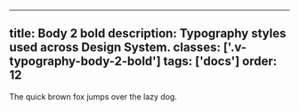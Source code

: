 <!--
 *              © 2025 Visa
 *
 * Licensed under the Apache License, Version 2.0 (the "License");
 * you may not use this file except in compliance with the License.
 * You may obtain a copy of the License at
 *
 *         http://www.apache.org/licenses/LICENSE-2.0
 *
 * Unless required by applicable law or agreed to in writing, software
 * distributed under the License is distributed on an "AS IS" BASIS,
 * WITHOUT WARRANTIES OR CONDITIONS OF ANY KIND, either express or implied.
 * See the License for the specific language governing permissions and
 * limitations under the License.
 *
 -->
---
title: Body 2 bold
description: Typography styles used across Design System. 
classes: ['.v-typography-body-2-bold']
tags: ['docs']
order: 12
---

<span class="v-typography-body-2-bold">
  The quick brown fox jumps over the lazy dog.
</span>
